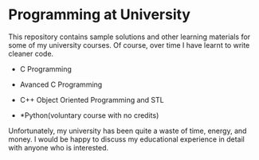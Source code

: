 # Programming at University

This repository contains sample solutions and other learning materials for some of my university courses. Of course, over time I have learnt to write cleaner code.


* C Programming

* Avanced C Programming

* C++ Object Oriented Programming and STL

* *Python(voluntary course with no credits)



Unfortunately, my university has been quite a waste of time, energy, and money. I would be happy to discuss my educational experience in detail with anyone who is interested. 